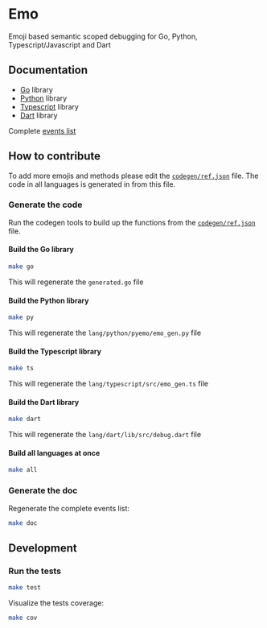 # Emo

Emoji based semantic scoped debugging for Go, Python, Typescript/Javascript and Dart

## Documentation

- [Go](doc/go/) library
- [Python](lang/python/) library
- [Typescript](doc/typescript/README.md) library
- [Dart](lang/dart/) library

Complete [events list](doc/events/README.md)

## How to contribute

To add more emojis and methods please edit the [`codegen/ref.json`](codegen/ref.json) file.
The code in all languages is generated in from this file.

### Generate the code

Run the codegen tools to build up the functions from the [`codegen/ref.json`](codegen/ref.json) file.

#### Build the Go library

```bash
make go
```

This will regenerate the `generated.go` file

#### Build the Python library

```bash
make py
```

This will regenerate the `lang/python/pyemo/emo_gen.py` file

#### Build the Typescript library

```bash
make ts
```

This will regenerate the `lang/typescript/src/emo_gen.ts` file

#### Build the Dart library

```bash
make dart
```

This will regenerate the `lang/dart/lib/src/debug.dart` file

#### Build all languages at once

```bash
make all
```

### Generate the doc

Regenerate the complete events list:

```bash
make doc
```

## Development

### Run the tests

```bash
make test
```

Visualize the tests coverage:

```bash
make cov
```
